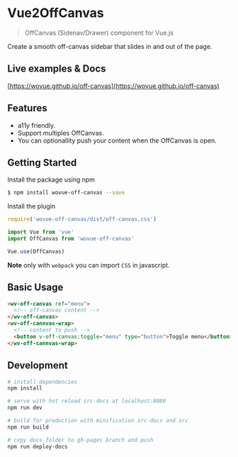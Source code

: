 # Vue2OffCanvas

> OffCanvas (Sidenav/Drawer) component for Vue.js

Create a smooth off-canvas sidebar that slides in and out of the page.

## Live examples & Docs

[https://wovue.github.io/off-canvas](https://wovue.github.io/off-canvas)

## Features

* a11y friendly.
* Support multiples OffCanvas.
* You can optionallity push your content when the OffCanvas is open.

## Getting Started

Install the package using npm

```sh
$ npm install wovue-off-canvas --save
```

Install the plugin

```js
require('wovue-off-canvas/dist/off-canvas.css')

import Vue from 'vue'
import OffCanvas from 'wovue-off-canvas'

Vue.use(OffCanvas)
```

**Note** only with `webpack` you can import `CSS` in javascript.

## Basic Usage

```html
<wv-off-canvas ref="menu">
  <!-- off-canvas content -->
</wv-off-canvas>
<wv-off-cannvas-wrap>
  <!-- content to push -->
  <button v-off-canvas:toggle="menu" type="button">Toggle menu</button>
</wv-off-cannvas-wrap>
```

## Development

``` bash
# install dependencies
npm install

# serve with hot reload src-docs at localhost:8080
npm run dev

# build for production with minification src-docs and src
npm run build

# copy docs folder to gh-pages branch and push
npm run deploy-docs
```
